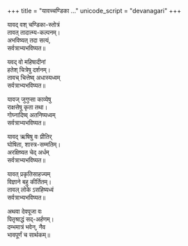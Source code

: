 +++
title = "यावच्चण्डिका …"
unicode_script = "devanagari"
+++

यावद् वश् चण्डिका-स्तोत्रं  
तावत् तादात्म्य-कल्पनम्।  
अभविष्यत् तदा सत्यं,  
सर्वत्राभ्यभविष्यत॥

यवद् वो महिषादीनां  
हतेश् चित्रेषु दर्शनम्।  
तावच् चित्तेष्व् अधास्यध्वम्  
सर्वत्राभ्यभविष्यत॥

यावज् जुगुप्सा काव्येषु  
राक्षसेषु कृता तथा।  
गोघ्नादिष्व् अतनिष्यध्वम्  
सर्वत्राभ्यभविष्यत॥

यावद् ऋषिषु वः प्रीतिर्  
घोषिता, शास्त्र-सम्मतिम्।  
अरक्षिष्यत चेद् अर्धम्  
सर्वत्राभ्यभविष्यत॥

यावत् प्रकृतिसाहज्यम्  
विज्ञाने बहु कीर्तितम्।  
तावल् लोके ऽसहिष्यध्वं  
सर्वत्राभ्यभविष्यत॥

अथवा देवपूजा वः  
पितृश्राद्धं सद्-अर्हणम्।  
दम्भमात्रं भवेन्, नैव  
भावपूर्णं च सार्थकम्॥